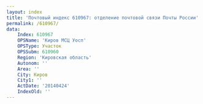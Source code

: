 ```yaml
---
layout: index
title: 'Почтовый индекс 610967: отделение почтовой связи Почты России'
permalink: /610967/
data:
    Index: 610967
    OPSName: 'Киров МСЦ Уосп'
    OPSType: Участок
    OPSSubm: 610960
    Region: 'Кировская область'
    Autonom: ''
    Area: ''
    City: Киров
    City1: ''
    ActDate: '20140424'
    IndexOld: ''
---
```

